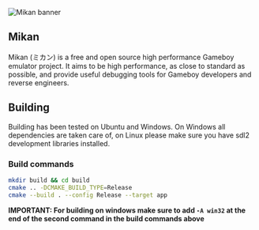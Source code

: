 ![Mikan banner](https://raw.githubusercontent.com/Riku32/mikan/master/assets/banner.png)

## Mikan
Mikan (ミカン) is a free and open source high performance Gameboy emulator project. It aims to be high performance, as close to standard as possible, and provide useful debugging tools for Gameboy developers and reverse engineers.

## Building
Building has been tested on Ubuntu and Windows. On Windows all dependencies are taken care of, on Linux please make sure you have sdl2 development libraries installed.

### Build commands
```bash
mkdir build && cd build
cmake .. -DCMAKE_BUILD_TYPE=Release
cmake --build . --config Release --target app
```
**IMPORTANT: For building on windows make sure to add `-A win32` at the end of the second command in the build commands above**